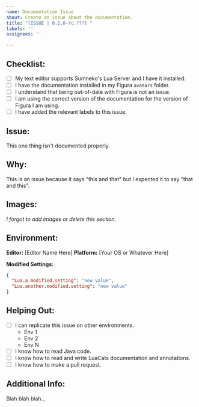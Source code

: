 ```yaml
---
name: Documentation Issue
about: Create an issue about the documentation.
title: "[ISSUE | 0.1.0-rc.???] "
labels: ''
assignees: ''

---
```


<!--
  Everything between the "<!-​-" and "-​->" is a comment.
  This will not show up in the issue report and is just here to help you write the report.
-->

## **Checklist:** <!-- Making sure you payed attention. Fill this out first. -->
<!-- Replace the "[ ]" with "[x]" to check these boxes. -->

- [ ] My text editor supports Sumneko's Lua Server and I have it installed.
- [ ] I have the documentation installed in my Figura `avatars` folder.
- [ ] I understand that being out-of-date with Figura is not an issue.
- [ ] I am using the correct version of the documentation for the version of Figura I am using.
- [ ] I have added the relevant labels to this issue.

## **Issue:** <!-- Explain your issue -->
This one thing isn't documented properly.

## **Why:** <!-- Why is this an issue? -->
This is an issue because it says "this and that" but I expected it to say "that and this".

## **Images:** <!-- Add any relevant images to this issue -->
<!-- If images are not useful, you can delete this entire section. -->
<!-- You can add images by dragging them on to the edit box. -->
*I forgot to add images or delete this section.*

## **Environment:** <!-- What are you using? -->
**Editor:** [Editor Name Here]
**Platform:** [Your OS or Whatever Here]
<!-- If you have no modified settings, show an empty list of settings however you like. -->
**Modified Settings:**
```json
{
  "Lua.a.modified.setting": "new value",
  "Lua.another.modified.setting": "new value"
}
```

## **Helping Out:** <!-- Are you able to help out with this issue? -->
<!-- Replace the "[ ]" with "[x]" to check these boxes. -->
<!-- Do not check a box if it does not make sense to do so. -->

- [ ] I can replicate this issue on other environments.
  <!-- What environments have you done so far? -->
  * Env 1
  * Env 2
  * Env N
- [ ] I know how to read Java code.
- [ ] I know how to read and write LuaCats documentation and annotations.
- [ ] I know how to make a pull request.

## **Additional Info:** <!-- Any other information that might be useful. -->
Blah blah blah...
